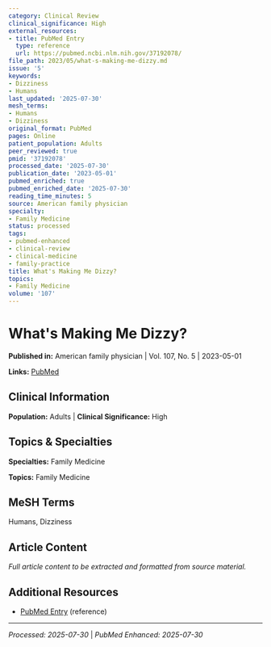 ```yaml
---
category: Clinical Review
clinical_significance: High
external_resources:
- title: PubMed Entry
  type: reference
  url: https://pubmed.ncbi.nlm.nih.gov/37192078/
file_path: 2023/05/what-s-making-me-dizzy.md
issue: '5'
keywords:
- Dizziness
- Humans
last_updated: '2025-07-30'
mesh_terms:
- Humans
- Dizziness
original_format: PubMed
pages: Online
patient_population: Adults
peer_reviewed: true
pmid: '37192078'
processed_date: '2025-07-30'
publication_date: '2023-05-01'
pubmed_enriched: true
pubmed_enriched_date: '2025-07-30'
reading_time_minutes: 5
source: American family physician
specialty:
- Family Medicine
status: processed
tags:
- pubmed-enhanced
- clinical-review
- clinical-medicine
- family-practice
title: What's Making Me Dizzy?
topics:
- Family Medicine
volume: '107'
---
```


# What's Making Me Dizzy?

**Published in:** American family physician | Vol. 107, No. 5 | 2023-05-01

**Links:** [PubMed](https://pubmed.ncbi.nlm.nih.gov/37192078/)

## Clinical Information

**Population:** Adults | **Clinical Significance:** High

## Topics & Specialties

**Specialties:** Family Medicine

**Topics:** Family Medicine

## MeSH Terms

Humans, Dizziness

## Article Content

*Full article content to be extracted and formatted from source material.*

## Additional Resources

- [PubMed Entry](https://pubmed.ncbi.nlm.nih.gov/37192078/) (reference)

---

*Processed: 2025-07-30* | *PubMed Enhanced: 2025-07-30*
